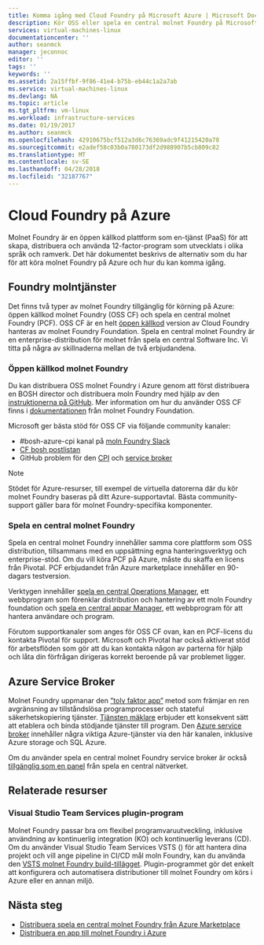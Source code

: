 ```yaml
---
title: Komma igång med Cloud Foundry på Microsoft Azure | Microsoft Docs
description: Kör OSS eller spela en central molnet Foundry på Microsoft Azure
services: virtual-machines-linux
documentationcenter: ''
author: seanmck
manager: jeconnoc
editor: ''
tags: ''
keywords: ''
ms.assetid: 2a15ffbf-9f86-41e4-b75b-eb44c1a2a7ab
ms.service: virtual-machines-linux
ms.devlang: NA
ms.topic: article
ms.tgt_pltfrm: vm-linux
ms.workload: infrastructure-services
ms.date: 01/19/2017
ms.author: seanmck
ms.openlocfilehash: 42910675bcf512a3d6c76369adc9f41215420a78
ms.sourcegitcommit: e2adef58c03b0a780173df2d988907b5cb809c82
ms.translationtype: MT
ms.contentlocale: sv-SE
ms.lasthandoff: 04/28/2018
ms.locfileid: "32187767"
---
```

# <a name="cloud-foundry-on-azure"></a>Cloud Foundry på Azure

Molnet Foundry är en öppen källkod plattform som en-tjänst (PaaS) för att skapa, distribuera och använda 12-factor-program som utvecklats i olika språk och ramverk. Det här dokumentet beskrivs de alternativ som du har för att köra molnet Foundry på Azure och hur du kan komma igång.

## <a name="cloud-foundry-offerings"></a>Foundry molntjänster

Det finns två typer av molnet Foundry tillgänglig för körning på Azure: öppen källkod molnet Foundry (OSS CF) och spela en central molnet Foundry (PCF). OSS CF är en helt [öppen källkod](https://github.com/cloudfoundry) version av Cloud Foundry hanteras av molnet Foundry Foundation. Spela en central molnet Foundry är en enterprise-distribution för molnet från spela en central Software Inc. Vi titta på några av skillnaderna mellan de två erbjudandena.

### <a name="open-source-cloud-foundry"></a>Öppen källkod molnet Foundry

Du kan distribuera OSS molnet Foundry i Azure genom att först distribuera en BOSH director och distribuera moln Foundry med hjälp av den [instruktionerna på GitHub](https://github.com/cloudfoundry-incubator/bosh-azure-cpi-release/blob/master/docs/guidance.md). Mer information om hur du använder OSS CF finns i [dokumentationen](https://docs.cloudfoundry.org/) från molnet Foundry Foundation.

Microsoft ger bästa stöd för OSS CF via följande community kanaler:

- #<a name="bosh-azure-cpi-channel-on-cloud-foundry-slackhttpsslackcloudfoundryorg"></a>bosh-azure-cpi kanal på [moln Foundry Slack](https://slack.cloudfoundry.org/)
- [CF bosh postlistan](https://lists.cloudfoundry.org/pipermail/cf-bosh)
- GitHub problem för den [CPI](https://github.com/cloudfoundry-incubator/bosh-azure-cpi-release/issues) och [service broker](https://github.com/Azure/meta-azure-service-broker/issues)

>[!NOTE]
> Stödet för Azure-resurser, till exempel de virtuella datorerna där du kör molnet Foundry baseras på ditt Azure-supportavtal. Bästa community-support gäller bara för molnet Foundry-specifika komponenter.

### <a name="pivotal-cloud-foundry"></a>Spela en central molnet Foundry

Spela en central molnet Foundry innehåller samma core plattform som OSS distribution, tillsammans med en uppsättning egna hanteringsverktyg och enterprise-stöd. Om du vill köra PCF på Azure, måste du skaffa en licens från Pivotal. PCF erbjudandet från Azure marketplace innehåller en 90-dagars testversion.

Verktygen innehåller [spela en central Operations Manager](http://docs.pivotal.io/pivotalcf/customizing/), ett webbprogram som förenklar distribution och hantering av ett moln Foundry foundation och [spela en central appar Manager](https://docs.pivotal.io/pivotalcf/console/), ett webbprogram för att hantera användare och program.

Förutom supportkanaler som anges för OSS CF ovan, kan en PCF-licens du kontakta Pivotal för support. Microsoft och Pivotal har också aktiverat stöd för arbetsflöden som gör att du kan kontakta någon av parterna för hjälp och låta din förfrågan dirigeras korrekt beroende på var problemet ligger.

## <a name="azure-service-broker"></a>Azure Service Broker

Molnet Foundry uppmanar den [”tolv faktor app”](https://12factor.net/) metod som främjar en ren avgränsning av tillståndslösa programprocesser och stateful säkerhetskopiering tjänster. [Tjänsten mäklare](https://docs.cloudfoundry.org/services/api.html) erbjuder ett konsekvent sätt att etablera och binda stödjande tjänster till program. Den [Azure service broker](https://github.com/Azure/meta-azure-service-broker) innehåller några viktiga Azure-tjänster via den här kanalen, inklusive Azure storage och SQL Azure.

Om du använder spela en central molnet Foundry service broker är också [tillgänglig som en panel](https://docs.pivotal.io/azure-sb/installing.html) från spela en central nätverket.

## <a name="related-resources"></a>Relaterade resurser

### <a name="visual-studio-team-services-plugin"></a>Visual Studio Team Services plugin-program

Molnet Foundry passar bra om flexibel programvaruutveckling, inklusive användning av kontinuerlig integration (KO) och kontinuerlig leverans (CD). Om du använder Visual Studio Team Services VSTS () för att hantera dina projekt och vill ange pipeline in CI/CD mål moln Foundry, kan du använda den [VSTS molnet Foundry build-tillägget](https://marketplace.visualstudio.com/items?itemName=ms-vsts.cloud-foundry-build-extension). Plugin-programmet gör det enkelt att konfigurera och automatisera distributioner till molnet Foundry om körs i Azure eller en annan miljö.

## <a name="next-steps"></a>Nästa steg

- [Distribuera spela en central molnet Foundry från Azure Marketplace](https://azure.microsoft.com/marketplace/partners/pivotal/pivotal-cloud-foundryazure-pcf/)
- [Distribuera en app till molnet Foundry i Azure](./cloudfoundry-deploy-your-first-app.md)
